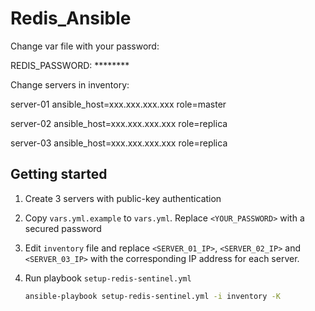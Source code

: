 # Redis_Ansible


Change var file with your password:

REDIS_PASSWORD: ********

Change servers in inventory:

server-01 ansible_host=xxx.xxx.xxx.xxx role=master

server-02 ansible_host=xxx.xxx.xxx.xxx role=replica

server-03 ansible_host=xxx.xxx.xxx.xxx role=replica

## Getting started

1. Create 3 servers with public-key authentication
2. Copy `vars.yml.example` to `vars.yml`. Replace `<YOUR_PASSWORD>` with a secured password
3. Edit `inventory` file and replace `<SERVER_01_IP>`, `<SERVER_02_IP>` and `<SERVER_03_IP>` with the corresponding IP address for each server.
4. Run playbook `setup-redis-sentinel.yml`

    ```bash
    ansible-playbook setup-redis-sentinel.yml -i inventory -K
    ```

